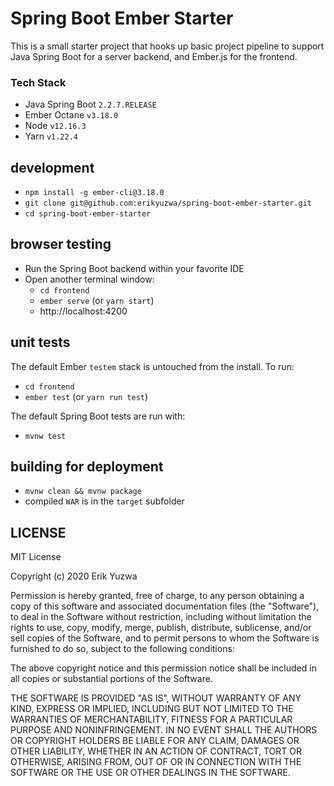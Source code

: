 # Spring Boot Ember Starter

This is a small starter project that hooks up basic project pipeline to support Java Spring Boot for a server backend, and Ember.js for the frontend.

### Tech Stack
- Java Spring Boot `2.2.7.RELEASE`
- Ember Octane `v3.18.0`
- Node `v12.16.3`
- Yarn `v1.22.4`

## development

- `npm install -g ember-cli@3.18.0`
- `git clone git@github.com:erikyuzwa/spring-boot-ember-starter.git`
- `cd spring-boot-ember-starter`

## browser testing

- Run the Spring Boot backend within your favorite IDE
- Open another terminal window:
  - `cd frontend`
  - `ember serve` (or `yarn start`)
  - http://localhost:4200

## unit tests

The default Ember `testem` stack is untouched from the install. To run:
- `cd frontend`
- `ember test` (or `yarn run test`)

The default Spring Boot tests are run with:
- `mvnw test`


## building for deployment

- `mvnw clean && mvnw package`
- compiled `WAR` is in the `target` subfolder

## LICENSE

MIT License

Copyright (c) 2020 Erik Yuzwa

Permission is hereby granted, free of charge, to any person obtaining a copy
of this software and associated documentation files (the "Software"), to deal
in the Software without restriction, including without limitation the rights
to use, copy, modify, merge, publish, distribute, sublicense, and/or sell
copies of the Software, and to permit persons to whom the Software is
furnished to do so, subject to the following conditions:

The above copyright notice and this permission notice shall be included in all
copies or substantial portions of the Software.

THE SOFTWARE IS PROVIDED "AS IS", WITHOUT WARRANTY OF ANY KIND, EXPRESS OR
IMPLIED, INCLUDING BUT NOT LIMITED TO THE WARRANTIES OF MERCHANTABILITY,
FITNESS FOR A PARTICULAR PURPOSE AND NONINFRINGEMENT. IN NO EVENT SHALL THE
AUTHORS OR COPYRIGHT HOLDERS BE LIABLE FOR ANY CLAIM, DAMAGES OR OTHER
LIABILITY, WHETHER IN AN ACTION OF CONTRACT, TORT OR OTHERWISE, ARISING FROM,
OUT OF OR IN CONNECTION WITH THE SOFTWARE OR THE USE OR OTHER DEALINGS IN THE
SOFTWARE.
